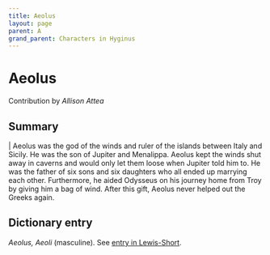 ```yaml
---
title: Aeolus
layout: page
parent: A
grand_parent: Characters in Hyginus
---
```



# Aeolus


Contribution by *Allison Attea*


## Summary

| Aeolus was the god of the winds and ruler of the islands between Italy and Sicily. He was the son of Jupiter and Menalippa. Aeolus kept the winds shut away in caverns and would only let them loose when Jupiter told him to. He was the father of six sons and six daughters who all ended up marrying each other. Furthermore, he aided Odysseus on his journey home from Troy by giving him a bag of wind. After this gift, Aeolus never helped out the Greeks again.


## Dictionary entry

*Aeolus, Aeoli* (masculine). See [entry in Lewis-Short](http://folio2.furman.edu/lewis-short/index.html?urn=urn:cite2:hmt:ls.markdown:n1263).
